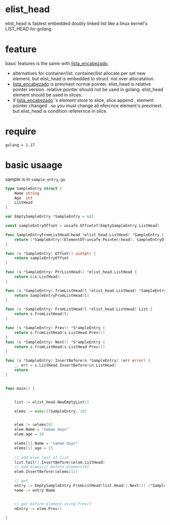 # elist_head 

elist_head is fastest embedded doubly linked list like a linux kernel's LIST_HEAD for golang


# feature

basic features is the same with [lista_encabezado].
- alternatives for container/list. container/list allocate per set new element. but elist_head is embedded to struct. not over allocatation.
- [lista_encabezado] is prev/next normal pointer. elist_head is relative pointer version. relative pointer should not be used in golang. elist_head element should be used in slices.
- if [lista_encabezado] 's element store to slice, slice append , element pointer changed . so you must change all efercnce element's prev/next. but elist_head is condition referernce in slice. 


# require 

`golang > 1.17`


# basic usaage

sample is in `sample_entry.go`


```go
type SampleEntry struct {
	Name string
	Age  int
	ListHead
}

var EmptySampleEntry *SampleEntry = nil

const sampleEntryOffset = unsafe.Offsetof(EmptySampleEntry.ListHead)

func SampleEntryFromListHead(head *elist_head.ListHead) *SampleEntry {
	return (*SampleEntry)(ElementOf(unsafe.Pointer(head), sampleEntryOffset))
}

func (s *SampleEntry) Offset() uintptr {
	return sampleEntryOffset
}

func (s *SampleEntry) PtrListHead() *elist_head.ListHead {
	return &(s.ListHead)
}

func (s *SampleEntry) fromListHead(l *elist_head.ListHead) *SampleEntry {
	return SampleEntryFromListHead(l)
}

func (s *SampleEntry) FromListHead(l *elist_head.ListHead) List {
	return s.fromListHead(l)
}

func (s *SampleEntry) Prev() *S*ampleEntry {
	return s.fromListHead(s.ListHead.Prev())
}
func (s *SampleEntry) Next() *S*ampleEntry {
	return s.fromListHead(s.ListHead.Prev())
}

func (s *SampleEntry) InsertBefore(n *SampleEntry) (err error) {
	_, err = s.ListHead.InsertBefore(&n.ListHead)
	return
}


func main() {


    list := elist_head.NewEmptyList()

    elems := make([]SampleEntry, 10)


    elem := &elems[0]
    elem.Name = "namae dayo"
    elem.age = 10

    elems[1].Name = "namae dayo"
    elems[1].age = 15
    
    // add elem last of list
    list.Tail().InsertBefore(&elem.ListHead)
    // add elems[1] before elemens[0]
    elem.InsertBefore(&elems[1])

    // get 
    entry := EmptySampleEntry.FromListHead(list.Head().Next()).(*SampleEntry)
    name := entry.Name


    // get before element using Prev()
    nEntry := elem.Prev()

}
```




[lista_encabezado]: https://github.com/kazu/loncha/tree/master/lista_encabezado